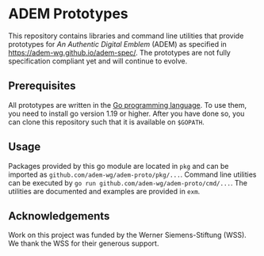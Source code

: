 # ADEM Prototypes

This repository contains libraries and command line utilities that provide prototypes for *An Authentic Digital Emblem* (ADEM) as specified in https://adem-wg.github.io/adem-spec/.
The prototypes are not fully specification compliant yet and will continue to evolve.

## Prerequisites

All prototypes are written in the [Go programming language](https://go.dev/).
To use them, you need to install go version 1.19 or higher.
After you have done so, you can clone this repository such that it is available on `$GOPATH`.

## Usage

Packages provided by this go module are located in `pkg` and can be imported as `github.com/adem-wg/adem-proto/pkg/...`.
Command line utilities can be executed by `go run github.com/adem-wg/adem-proto/cmd/...`.
The utilities are documented and examples are provided in `exm`.

## Acknowledgements

Work on this project was funded by the Werner Siemens-Stiftung (WSS).
We thank the WSS for their generous support.
